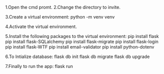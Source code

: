 1.Open the cmd promt.
2.Change the directory to invite.

3.Create a virtual environment:
	python -m venv venv

4.Activate the virtual environment.

5.Install the following packages to the virtual environment:
	pip install flask
	pip install flask-SQLalchemy
	pip install flask-migrate
	pip install flask-login
	pip install flask-WTF
	pip install email-validator
	pip install python-dotenv

6.To Intialize database:
	flask db init
	flask db migrate
	flask db upgrade

7.Finally to run the app:
	flask run
